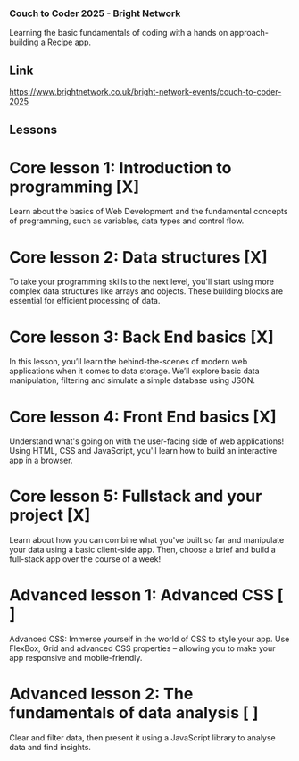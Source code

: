 ### Couch to Coder 2025 - Bright Network
Learning the basic fundamentals of coding with a hands on approach- building a Recipe app.

## Link
https://www.brightnetwork.co.uk/bright-network-events/couch-to-coder-2025

## Lessons

# Core lesson 1: Introduction to programming [X]
Learn about the basics of Web Development and the fundamental concepts of programming, such as variables, data types and control flow.

# Core lesson 2: Data structures [X]
To take your programming skills to the next level, you'll start using more complex data structures like arrays and objects. These building blocks are essential for efficient processing of data.

# Core lesson 3: Back End basics [X]
In this lesson, you’ll learn the behind-the-scenes of modern web applications when it comes to data storage. We’ll explore basic data manipulation, filtering and simulate a simple database using JSON.

# Core lesson 4: Front End basics [X]
Understand what's going on with the user-facing side of web applications! Using HTML, CSS and JavaScript, you'll learn how to build an interactive app in a browser.

# Core lesson 5: Fullstack and your project [X]
Learn about how you can combine what you've built so far and manipulate your data using a basic client-side app. Then, choose a brief and build a full-stack app over the course of a week!

# Advanced lesson 1: Advanced CSS [ ]
Advanced CSS: Immerse yourself in the world of CSS to style your app. Use FlexBox, Grid and advanced CSS properties – allowing you to make your app responsive and mobile-friendly.

# Advanced lesson 2: The fundamentals of data analysis [ ]
Clear and filter data, then present it using a JavaScript library to analyse data and find insights.

